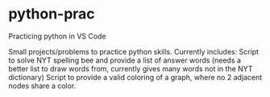 # python-prac
Practicing python in VS Code

Small projects/problems to practice python skills.
Currently includes:
Script to solve NYT spelling bee and provide a list of answer words (needs a better list to draw words from, currently gives many words not in the NYT dictionary)
Script to provide a valid coloring of a graph, where no 2 adjacent nodes share a color.
